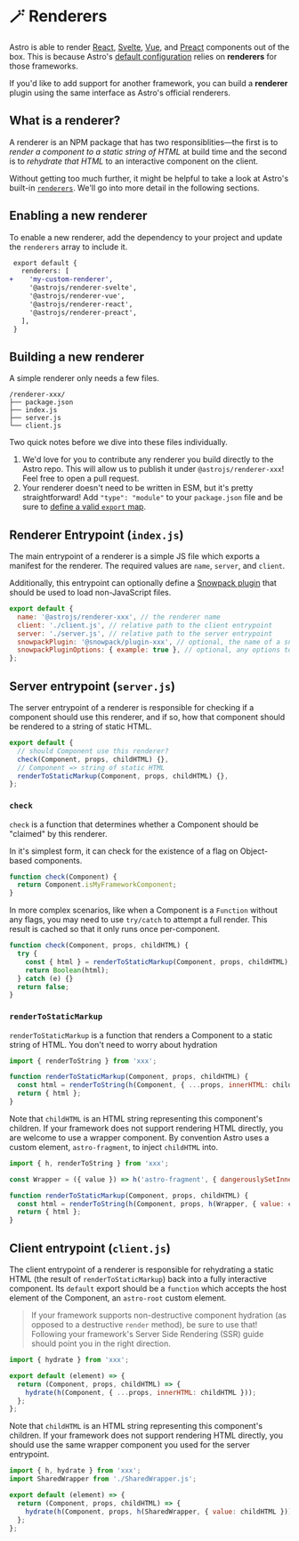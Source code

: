 # 🪄 Renderers

Astro is able to render [React](https://npm.im/@astrojs/renderer-react), [Svelte](https://npm.im/@astrojs/renderer-svelte), [Vue](https://npm.im/@astrojs/renderer-vue), and [Preact](https://npm.im/@astrojs/renderer-preact) components out of the box. This is because Astro's [default configuration][astro-config] relies on **renderers** for those frameworks.

If you'd like to add support for another framework, you can build a **renderer** plugin using the same interface as Astro's official renderers.

## What is a renderer?

A renderer is an NPM package that has two responsiblities—the first is to _render a component to a static string of HTML_ at build time and the second is to _rehydrate that HTML_ to an interactive component on the client.

Without getting too much further, it might be helpful to take a look at Astro's built-in [`renderers`](https://github.com/snowpackjs/astro/tree/main/packages/renderers). We'll go into more detail in the following sections.

## Enabling a new renderer

To enable a new renderer, add the dependency to your project and update the `renderers` array to include it.

```diff
 export default {
   renderers: [
+    'my-custom-renderer',
     '@astrojs/renderer-svelte',
     '@astrojs/renderer-vue',
     '@astrojs/renderer-react',
     '@astrojs/renderer-preact',
   ],
 }
```

## Building a new renderer

A simple renderer only needs a few files.

```
/renderer-xxx/
├── package.json
├── index.js
├── server.js
└── client.js
```

Two quick notes before we dive into these files individually.

1. We'd love for you to contribute any renderer you build directly to the Astro repo. This will allow us to publish it under `@astrojs/renderer-xxx`! Feel free to open a pull request.
2. Your renderer doesn't need to be written in ESM, but it's pretty straightforward! Add `"type": "module"` to your `package.json` file and be sure to [define a valid `export` map](https://nodejs.org/api/packages.html#packages_package_entry_points).

## Renderer Entrypoint (`index.js`)

The main entrypoint of a renderer is a simple JS file which exports a manifest for the renderer. The required values are `name`, `server`, and `client`.

Additionally, this entrypoint can optionally define a [Snowpack plugin](https://www.snowpack.dev/guides/plugins) that should be used to load non-JavaScript files.

```js
export default {
  name: '@astrojs/renderer-xxx', // the renderer name
  client: './client.js', // relative path to the client entrypoint
  server: './server.js', // relative path to the server entrypoint
  snowpackPlugin: '@snowpack/plugin-xxx', // optional, the name of a snowpack plugin to inject
  snowpackPluginOptions: { example: true }, // optional, any options to be forwarded to the snowpack plugin
};
```

## Server entrypoint (`server.js`)

The server entrypoint of a renderer is responsible for checking if a component should use this renderer, and if so, how that component should be rendered to a string of static HTML.

```js
export default {
  // should Component use this renderer?
  check(Component, props, childHTML) {},
  // Component => string of static HTML
  renderToStaticMarkup(Component, props, childHTML) {},
};
```

### `check`

`check` is a function that determines whether a Component should be "claimed" by this renderer.

In it's simplest form, it can check for the existence of a flag on Object-based components.

```js
function check(Component) {
  return Component.isMyFrameworkComponent;
}
```

In more complex scenarios, like when a Component is a `Function` without any flags, you may need to use `try/catch` to attempt a full render. This result is cached so that it only runs once per-component.

```js
function check(Component, props, childHTML) {
  try {
    const { html } = renderToStaticMarkup(Component, props, childHTML);
    return Boolean(html);
  } catch (e) {}
  return false;
}
```

### `renderToStaticMarkup`

`renderToStaticMarkup` is a function that renders a Component to a static string of HTML. You don't need to worry about hydration

```js
import { renderToString } from 'xxx';

function renderToStaticMarkup(Component, props, childHTML) {
  const html = renderToString(h(Component, { ...props, innerHTML: childHTML }));
  return { html };
}
```

Note that `childHTML` is an HTML string representing this component's children. If your framework does not support rendering HTML directly, you are welcome to use a wrapper component. By convention Astro uses a custom element, `astro-fragment`, to inject `childHTML` into.

```js
import { h, renderToString } from 'xxx';

const Wrapper = ({ value }) => h('astro-fragment', { dangerouslySetInnerHTML: { __html: value } });

function renderToStaticMarkup(Component, props, childHTML) {
  const html = renderToString(h(Component, props, h(Wrapper, { value: childHTML })));
  return { html };
}
```

## Client entrypoint (`client.js`)

The client entrypoint of a renderer is responsible for rehydrating a static HTML (the result of `renderToStaticMarkup`) back into a fully interactive component. Its `default` export should be a `function` which accepts the host element of the Component, an `astro-root` custom element.

> If your framework supports non-destructive component hydration (as opposed to a destructive `render` method), be sure to use that! Following your framework's Server Side Rendering (SSR) guide should point you in the right direction.

```js
import { hydrate } from 'xxx';

export default (element) => {
  return (Component, props, childHTML) => {
    hydrate(h(Component, { ...props, innerHTML: childHTML }));
  };
};
```

Note that `childHTML` is an HTML string representing this component's children. If your framework does not support rendering HTML directly, you should use the same wrapper component you used for the server entrypoint.

```js
import { h, hydrate } from 'xxx';
import SharedWrapper from './SharedWrapper.js';

export default (element) => {
  return (Component, props, childHTML) => {
    hydrate(h(Component, props, h(SharedWrapper, { value: childHTML })));
  };
};
```

[astro-config]: ./config.md
